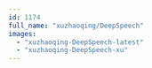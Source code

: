 ```yaml
---
id: 1174
full_name: "xuzhaoqing/DeepSpeech"
images: 
  - "xuzhaoqing-DeepSpeech-latest"
  - "xuzhaoqing-DeepSpeech-xu"
---
```

